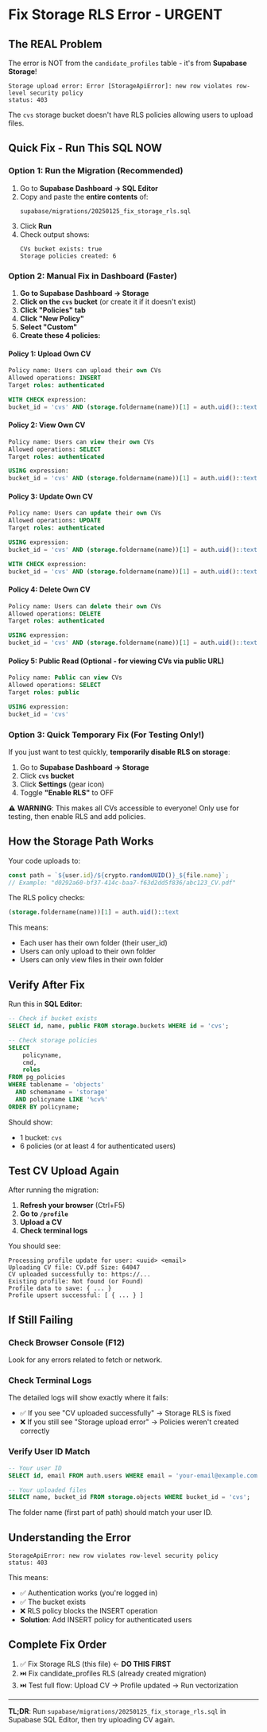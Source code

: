 # Fix Storage RLS Error - URGENT

## The REAL Problem

The error is NOT from the `candidate_profiles` table - it's from **Supabase Storage**!

```
Storage upload error: Error [StorageApiError]: new row violates row-level security policy
status: 403
```

The `cvs` storage bucket doesn't have RLS policies allowing users to upload files.

## Quick Fix - Run This SQL NOW

### Option 1: Run the Migration (Recommended)

1. Go to **Supabase Dashboard → SQL Editor**
2. Copy and paste the **entire contents** of:
   ```
   supabase/migrations/20250125_fix_storage_rls.sql
   ```
3. Click **Run**
4. Check output shows:
   ```
   CVs bucket exists: true
   Storage policies created: 6
   ```

### Option 2: Manual Fix in Dashboard (Faster)

1. **Go to Supabase Dashboard → Storage**
2. **Click on the `cvs` bucket** (or create it if it doesn't exist)
3. **Click "Policies" tab**
4. **Click "New Policy"**
5. **Select "Custom"**
6. **Create these 4 policies:**

#### Policy 1: Upload Own CV
```sql
Policy name: Users can upload their own CVs
Allowed operations: INSERT
Target roles: authenticated

WITH CHECK expression:
bucket_id = 'cvs' AND (storage.foldername(name))[1] = auth.uid()::text
```

#### Policy 2: View Own CV
```sql
Policy name: Users can view their own CVs
Allowed operations: SELECT
Target roles: authenticated

USING expression:
bucket_id = 'cvs' AND (storage.foldername(name))[1] = auth.uid()::text
```

#### Policy 3: Update Own CV
```sql
Policy name: Users can update their own CVs
Allowed operations: UPDATE
Target roles: authenticated

USING expression:
bucket_id = 'cvs' AND (storage.foldername(name))[1] = auth.uid()::text

WITH CHECK expression:
bucket_id = 'cvs' AND (storage.foldername(name))[1] = auth.uid()::text
```

#### Policy 4: Delete Own CV
```sql
Policy name: Users can delete their own CVs
Allowed operations: DELETE
Target roles: authenticated

USING expression:
bucket_id = 'cvs' AND (storage.foldername(name))[1] = auth.uid()::text
```

#### Policy 5: Public Read (Optional - for viewing CVs via public URL)
```sql
Policy name: Public can view CVs
Allowed operations: SELECT
Target roles: public

USING expression:
bucket_id = 'cvs'
```

### Option 3: Quick Temporary Fix (For Testing Only!)

If you just want to test quickly, **temporarily disable RLS on storage**:

1. Go to **Supabase Dashboard → Storage**
2. Click **`cvs` bucket**
3. Click **Settings** (gear icon)
4. Toggle **"Enable RLS"** to OFF

⚠️ **WARNING**: This makes all CVs accessible to everyone! Only use for testing, then enable RLS and add policies.

## How the Storage Path Works

Your code uploads to:
```javascript
const path = `${user.id}/${crypto.randomUUID()}_${file.name}`;
// Example: "d0292a60-bf37-414c-baa7-f63d2dd5f836/abc123_CV.pdf"
```

The RLS policy checks:
```sql
(storage.foldername(name))[1] = auth.uid()::text
```

This means:
- Each user has their own folder (their user_id)
- Users can only upload to their own folder
- Users can only view files in their own folder

## Verify After Fix

Run this in **SQL Editor**:

```sql
-- Check if bucket exists
SELECT id, name, public FROM storage.buckets WHERE id = 'cvs';

-- Check storage policies
SELECT
    policyname,
    cmd,
    roles
FROM pg_policies
WHERE tablename = 'objects'
  AND schemaname = 'storage'
  AND policyname LIKE '%cv%'
ORDER BY policyname;
```

Should show:
- 1 bucket: `cvs`
- 6 policies (or at least 4 for authenticated users)

## Test CV Upload Again

After running the migration:

1. **Refresh your browser** (Ctrl+F5)
2. **Go to `/profile`**
3. **Upload a CV**
4. **Check terminal logs**

You should see:
```
Processing profile update for user: <uuid> <email>
Uploading CV file: CV.pdf Size: 64047
CV uploaded successfully to: https://...
Existing profile: Not found (or Found)
Profile data to save: { ... }
Profile upsert successful: [ { ... } ]
```

## If Still Failing

### Check Browser Console (F12)

Look for any errors related to fetch or network.

### Check Terminal Logs

The detailed logs will show exactly where it fails:
- ✅ If you see "CV uploaded successfully" → Storage RLS is fixed
- ❌ If you still see "Storage upload error" → Policies weren't created correctly

### Verify User ID Match

```sql
-- Your user ID
SELECT id, email FROM auth.users WHERE email = 'your-email@example.com';

-- Your uploaded files
SELECT name, bucket_id FROM storage.objects WHERE bucket_id = 'cvs';
```

The folder name (first part of path) should match your user ID.

## Understanding the Error

```
StorageApiError: new row violates row-level security policy
status: 403
```

This means:
- ✅ Authentication works (you're logged in)
- ✅ The bucket exists
- ❌ RLS policy blocks the INSERT operation
- **Solution**: Add INSERT policy for authenticated users

## Complete Fix Order

1. ✅ Fix Storage RLS (this file) ← **DO THIS FIRST**
2. ⏭️ Fix candidate_profiles RLS (already created migration)
3. ⏭️ Test full flow: Upload CV → Profile updated → Run vectorization

---

**TL;DR**: Run `supabase/migrations/20250125_fix_storage_rls.sql` in Supabase SQL Editor, then try uploading CV again.
